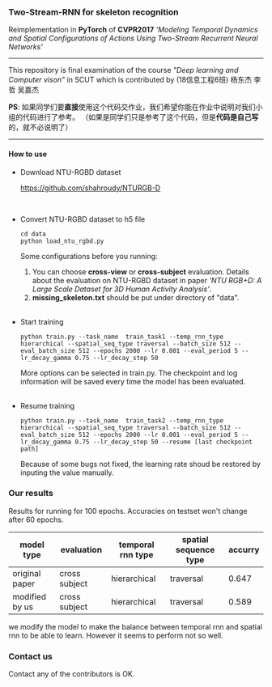 ### Two-Stream-RNN for skeleton recognition

Reimplementation in **PyTorch** of **CVPR2017** *'Modeling Temporal Dynamics and Spatial Configurations of Actions Using Two-Stream Recurrent Neural Networks'*

****
This repository is final examination of the course *"Deep learning and Computer vison"* in SCUT 
which is contributed by (18信息工程6班) 杨东杰 李哲 吴嘉杰

**PS**: 如果同学们要**直接**使用这个代码交作业，我们希望你能在作业中说明对我们小组的代码进行了参考。
（如果是同学们只是参考了这个代码，但是**代码是自己写**的，就不必说明了）
****
#### How to use

- Download NTU-RGBD dataset
  
  <https://github.com/shahroudy/NTURGB-D>  
<br >

- Convert NTU-RGBD dataset to h5 file
    ```
    cd data
    python load_ntu_rgbd.py
    ```
    Some configurations before you running:
    1. You can choose **cross-view** or **cross-subject** evaluation.
    Details about the evaluation on NTU-RGBD dataset  in paper *'NTU RGB+D: A Large Scale Dataset for 3D Human Activity Analysis'*.  
    2. **missing_skeleton.txt** should be put under directory of "data".
    <br >

- Start training
    ```
    python train.py --task_name  train_task1 --temp_rnn_type hierarchical --spatial_seq_type traversal --batch_size 512 --eval_batch_size 512 --epochs 2000 --lr 0.001 --eval_period 5 --lr_decay_gamma 0.75 --lr_decay_step 50 
    ```
    More options can be selected in train.py.
    The checkpoint and log information will be saved every time the model has been evaluated.  
    <br >

- Resume training
    ```
    python train.py --task_name  train_task2 --temp_rnn_type hierarchical --spatial_seq_type traversal --batch_size 512 --eval_batch_size 512 --epochs 2000 --lr 0.001 --eval_period 5 --lr_decay_gamma 0.75 --lr_decay_step 50 --resume [last checkpoint path]
    ```
    Because of some bugs not fixed, the learning rate shoud be restored by inputing the value manually.
    

### Our results
Results for running for 100 epochs. 
Accuracies on testset won't change after 60 epochs.

|model type|evaluation|temporal rnn type|spatial sequence type|accurry|
|----|----|----|----|----|
|original paper|cross subject|hierarchical|traversal|0.647|
|modified by us|cross subject|hierarchical|traversal|0.589|

we modify the model to make the balance between temporal rnn and spatial rnn to be able to learn. However it seems to perform not so well.

### Contact us
Contact any of the contributors is OK.
